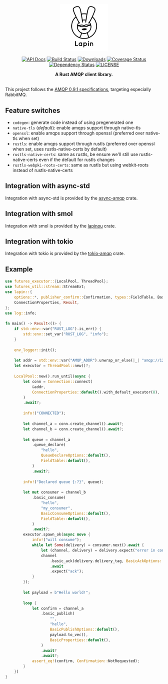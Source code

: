 <div align="center">
<img src="logo.jpg" width="30%"></img>

[![API Docs](https://docs.rs/lapin/badge.svg)](https://docs.rs/lapin)
[![Build Status](https://travis-ci.org/CleverCloud/lapin.svg?branch=master)](https://travis-ci.org/CleverCloud/lapin)
[![Downloads](https://img.shields.io/crates/d/lapin.svg)](https://crates.io/crates/lapin)
[![Coverage Status](https://coveralls.io/repos/github/CleverCloud/lapin/badge.svg?branch=master)](https://coveralls.io/github/CleverCloud/lapin?branch=master)
[![Dependency Status](https://deps.rs/repo/github/CleverCloud/lapin/status.svg)](https://deps.rs/repo/github/CleverCloud/lapin)
[![LICENSE](https://img.shields.io/badge/license-MIT-blue.svg)](LICENSE)

 <strong>
   A Rust AMQP client library.
 </strong>

</div>

<br />

This project follows the [AMQP 0.9.1 specifications](https://www.rabbitmq.com/resources/specs/amqp0-9-1.pdf), targeting especially RabbitMQ.

## Feature switches

* `codegen`: generate code instead of using pregenerated one
* `native-tls` (*default*): enable amqps support through native-tls
* `openssl`: enable amqps support through openssl (preferred over native-tls when set)
* `rustls`: enable amqps support through rustls (preferred over openssl when set, uses rustls-native-certs by default)
* `rustls-native-certs`: same as rustls, be ensure we'll still use rustls-native-certs even if the default for rustls changes
* `rustls-webpki-roots-certs`: same as rustls but using webkit-roots instead of rustls-native-certs

## Integration with async-std

Integration with async-std is provided by the [async-amqp](https://crates.io/crates/async-amqp) crate.

## Integration with smol

Integration with smol is provided by the [lapinou](https://crates.io/crates/lapinou) crate.

## Integration with tokio

Integration with tokio is provided by the [tokio-amqp](https://crates.io/crates/tokio-amqp) crate.

## Example

```rust
use futures_executor::{LocalPool, ThreadPool};
use futures_util::stream::StreamExt;
use lapin::{
    options::*, publisher_confirm::Confirmation, types::FieldTable, BasicProperties, Connection,
    ConnectionProperties, Result,
};
use log::info;

fn main() -> Result<()> {
    if std::env::var("RUST_LOG").is_err() {
        std::env::set_var("RUST_LOG", "info");
    }

    env_logger::init();

    let addr = std::env::var("AMQP_ADDR").unwrap_or_else(|_| "amqp://127.0.0.1:5672/%2f".into());
    let executor = ThreadPool::new()?;

    LocalPool::new().run_until(async {
        let conn = Connection::connect(
            &addr,
            ConnectionProperties::default().with_default_executor(8),
        )
        .await?;

        info!("CONNECTED");

        let channel_a = conn.create_channel().await?;
        let channel_b = conn.create_channel().await?;

        let queue = channel_a
            .queue_declare(
                "hello",
                QueueDeclareOptions::default(),
                FieldTable::default(),
            )
            .await?;

        info!("Declared queue {:?}", queue);

        let mut consumer = channel_b
            .basic_consume(
                "hello",
                "my_consumer",
                BasicConsumeOptions::default(),
                FieldTable::default(),
            )
            .await?;
        executor.spawn_ok(async move {
            info!("will consume");
            while let Some(delivery) = consumer.next().await {
                let (channel, delivery) = delivery.expect("error in consumer");
                channel
                    .basic_ack(delivery.delivery_tag, BasicAckOptions::default())
                    .await
                    .expect("ack");
            }
        });

        let payload = b"Hello world!";

        loop {
            let confirm = channel_a
                .basic_publish(
                    "",
                    "hello",
                    BasicPublishOptions::default(),
                    payload.to_vec(),
                    BasicProperties::default(),
                )
                .await?
                .await?;
            assert_eq!(confirm, Confirmation::NotRequested);
        }
    })
}
```
